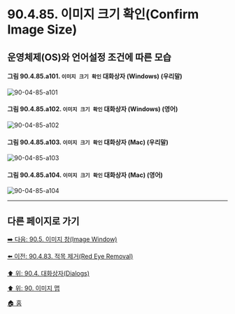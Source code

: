 # 90.4.85. 이미지 크기 확인(Confirm Image Size)
## 운영체제(OS)와 언어설정 조건에 따른 모습
<a id="90-04-85-a101"></a>

#### 그림 90.4.85.a101. `이미지 크기 확인` 대화상자 (Windows) (우리말)
![90-04-85-a101](https://github.com/wonder13662/gimp/assets/15767104/b15f3278-3ecc-462e-b769-a181411a2a76)

<a id="90-04-85-a102"></a>

#### 그림 90.4.85.a102. `이미지 크기 확인` 대화상자 (Windows) (영어)
![90-04-85-a102](https://github.com/wonder13662/gimp/assets/15767104/99b8b4b1-9a5c-46d8-9499-45fbc8daa833)

#### 그림 90.4.85.a103. `이미지 크기 확인` 대화상자 (Mac) (우리말)
![90-04-85-a103](https://github.com/wonder13662/gimp/assets/15767104/4efcac19-d58c-4e27-ba81-7bee89c6a8f4)

#### 그림 90.4.85.a104. `이미지 크기 확인` 대화상자 (Mac) (영어)
![90-04-85-a104](https://github.com/wonder13662/gimp/assets/15767104/c77a48ac-0794-4079-ba64-9ec10da1d69a)

***

## 다른 페이지로 가기

[➡️ 다음: 90.5. 이미지 창(Image Window)](./90-05-00-image_window.md)

[⬅️ 이전: 90.4.83. 적목 제거(Red Eye Removal)](./90-04-83-red_eye_removal.md)

[⬆️ 위: 90.4. 대화상자(Dialogs)](./90-04-00-dialogs.md)

[⬆️ 위: 90. 이미지 맵](./90-00-image-map.md)

[🏠 홈](./00-home.md)
